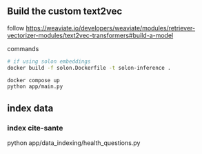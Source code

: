## Build the custom text2vec
follow https://weaviate.io/developers/weaviate/modules/retriever-vectorizer-modules/text2vec-transformers#build-a-model

commands

```sh
# if using solon embeddings
docker build -f solon.Dockerfile -t solon-inference .

docker compose up
python app/main.py
```

## index data
### index cite-sante
python app/data_indexing/health_questions.py